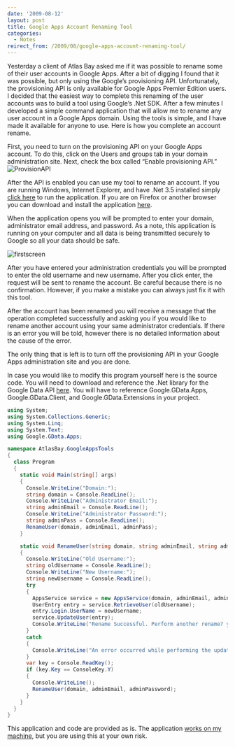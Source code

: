 ```yaml
---
date: '2009-08-12'
layout: post
title: Google Apps Account Renaming Tool
categories:
  - Notes
reirect_from: /2009/08/google-apps-account-renaming-tool/
---
```


Yesterday a client of Atlas Bay asked me if it was possible to rename some of their user accounts in Google Apps. After a bit of digging I found that it was possible, but only using the Google’s provisioning API. Unfortunately, the provisioning API is only available for Google Apps Premier Edition users. I decided that the easiest way to complete this renaming of the user accounts was to build a tool using Google’s .Net SDK. After a few minutes I developed a simple command application that will allow me to rename any user account in a Google Apps domain. Using the tools is simple, and I have made it available for anyone to use. Here is how you complete an account rename.

First, you need to turn on the provisioning API on your Google Apps account. To do this, click on the Users and groups tab in your domain administration site. Next, check the box called “Enable provisioning API.”![ProvisionAPI](http://ntotten.com/wp-content/uploads/2009/08/ProvisionAPI1.png)

After the API is enabled you can use my tool to rename an account. If you are running Windows, Internet Explorer, and have .Net 3.5 installed simply [click here](http://atlasbay.com/downloads/GoogleAppsRenamingTool/Google%20Apps%20Renaming%20Tool.application) to run the application. If you are on Firefox or another browser you can download and install the application [here](http://atlasbay.com/downloads/GoogleAppsRenamingTool/setup.exe).

When the application opens you will be prompted to enter your domain, administrator email address, and password. As a note, this application is running on your computer and all data is being transmitted securely to Google so all your data should be safe.

![firstscreen](http://ntotten.com/wp-content/uploads/2009/08/firstscreen1.png)

After you have entered your administration credentials you will be prompted to enter the old username and new username. After you click enter, the request will be sent to rename the account. Be careful because there is no confirmation. However, if you make a mistake you can always just fix it with this tool.

After the account has been renamed you will receive a message that the operation completed successfully and asking you if you would like to rename another account using your same administrator credentials. If there is an error you will be told, however there is no detailed information about the cause of the error.

The only thing that is left is to turn off the provisioning API in your Google Apps administration site and you are done.

In case you would like to modify this program yourself here is the source code. You will need to download and reference the .Net library for the Google Data API [here](http://code.google.com/p/google-gdata/downloads/list). You will have to reference Google.GData.Apps, Google.GData.Client, and Google.GData.Extensions in your project.

```cs
using System;
using System.Collections.Generic;
using System.Linq;
using System.Text;
using Google.GData.Apps;

namespace AtlasBay.GoogleAppsTools
{
  class Program
  {
    static void Main(string[] args)
    {
      Console.WriteLine("Domain:");
      string domain = Console.ReadLine();
      Console.WriteLine("Administrator Email:");
      string adminEmail = Console.ReadLine();
      Console.WriteLine("Administrator Password:");
      string adminPass = Console.ReadLine();
      RenameUser(domain, adminEmail, adminPass);
    }

    static void RenameUser(string domain, string adminEmail, string adminPassword)
    {
      Console.WriteLine("Old Username:");
      string oldUsername = Console.ReadLine();
      Console.WriteLine("New Username:");
      string newUsername = Console.ReadLine();
      try
      {
        AppsService service = new AppsService(domain, adminEmail, adminPassword);
        UserEntry entry = service.RetrieveUser(oldUsername);
        entry.Login.UserName = newUsername;
        service.UpdateUser(entry);
        Console.WriteLine("Rename Successful. Perform another rename? y/n");
      }
      catch
      {
        Console.WriteLine("An error occurred while performing the update. Try another? y/n");
      }
      var key = Console.ReadKey();
      if (key.Key == ConsoleKey.Y)
      {
        Console.WriteLine();
        RenameUser(domain, adminEmail, adminPassword);
      }
    }
  }
}
```

This application and code are provided as is. The application [works on my machine](http://www.codinghorror.com/blog/archives/000818.html), but you are using this at your own risk.

